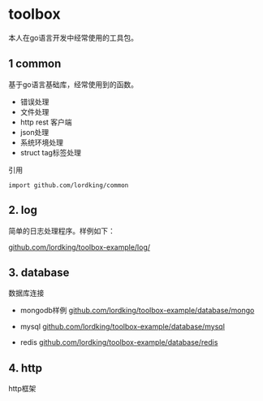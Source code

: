 toolbox
================

本人在go语言开发中经常使用的工具包。

## 1 common

基于go语言基础库，经常使用到的函数。

* 错误处理
* 文件处理
* http rest 客户端
* json处理
* 系统环境处理
* struct tag标签处理

引用
```golang
import github.com/lordking/common
```

## 2. log

简单的日志处理程序。样例如下：

[github.com/lordking/toolbox-example/log/](http://github.com/lordking/toolbox-example/log/)

## 3. database

数据库连接

* mongodb样例
[github.com/lordking/toolbox-example/database/mongo](http://github.com/lordking/toolbox-example/database/mongo)

* mysql
[github.com/lordking/toolbox-example/database/mysql](http://github.com/lordking/toolbox-example/database/mysql)

* redis
[github.com/lordking/toolbox-example/database/redis](http://github.com/lordking/toolbox-example/database/redis)

## 4. http

http框架
